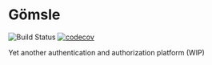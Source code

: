 # Gömsle

![Build Status](https://github.com/ganhammar/Gomsle/actions/workflows/ci-cd.yml/badge.svg) [![codecov](https://codecov.io/gh/ganhammar/Gomsle/branch/main/graph/badge.svg?token=S4M1VCX8J6)](https://codecov.io/gh/ganhammar/Gomsle)

Yet another authentication and authorization platform (WIP)